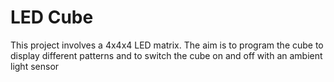 # LED Cube
This project involves a 4x4x4 LED matrix. The aim is to program the cube to display different patterns and to switch the cube on and off with an ambient light sensor 
